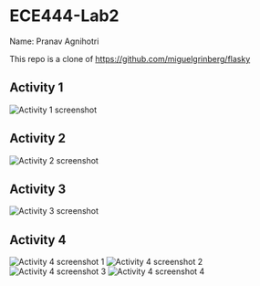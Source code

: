 # ECE444-Lab2
Name: Pranav Agnihotri

This repo is a clone of https://github.com/miguelgrinberg/flasky

## Activity 1
![Activity 1 screenshot](https://user-images.githubusercontent.com/51279514/134750279-b692160a-775e-4b71-9776-dd877a87b0fc.jpg)

## Activity 2
![Activity 2 screenshot](https://user-images.githubusercontent.com/51279514/134750288-3482b46b-e3d8-41fa-a051-00bc8d5ca5b1.jpg)

## Activity 3
![Activity 3 screenshot](https://user-images.githubusercontent.com/51279514/134750297-e36a959b-8251-4ea6-a789-be3fa2974742.jpg)

## Activity 4
![Activity 4 screenshot 1](https://user-images.githubusercontent.com/51279514/134750311-c799fb75-89df-4c94-8f3a-acdee7943c60.jpg)
![Activity 4 screenshot 2](https://user-images.githubusercontent.com/51279514/134750313-ecafdb36-808f-44c8-8dfd-bc2a0960fef2.jpg)
![Activity 4 screenshot 3](https://user-images.githubusercontent.com/51279514/134750314-3d987a70-e346-48db-a8a5-b5a4dbd14f46.jpg)
![Activity 4 screenshot 4](https://user-images.githubusercontent.com/51279514/134750315-c01d4e75-ddbc-4c0e-a69f-c038843d4af8.jpg)
